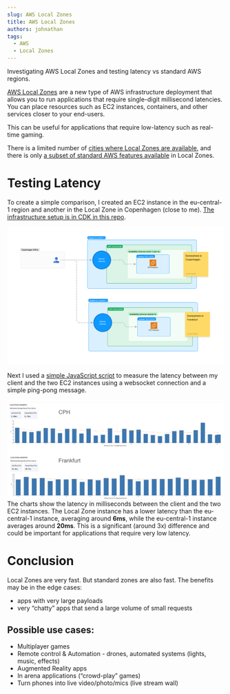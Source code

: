 ```yaml
---
slug: AWS Local Zones
title: AWS Local Zones
authors: johnathan
tags:
  - AWS
  - Local Zones
---
```


Investigating AWS Local Zones and testing latency vs standard AWS regions.

<!-- truncate -->

[AWS Local Zones](https://aws.amazon.com/about-aws/global-infrastructure/localzones/) are a new type of AWS infrastructure deployment that allows you to run applications that require single-digit millisecond latencies. You can place resources such as EC2 instances, containers, and other services closer to your end-users.

This can be useful for applications that require low-latency such as real-time gaming.

There is a limited number of [cities where Local Zones are available](https://aws.amazon.com/about-aws/global-infrastructure/localzones/locations/), and there is only [a subset of standard AWS features available](https://aws.amazon.com/about-aws/global-infrastructure/localzones/features/) in Local Zones.

# Testing Latency

To create a simple comparison, I created an EC2 instance in the eu-central-1 region and another in the Local Zone in Copenhagen (close to me). [The infrastructure setup is in CDK in this repo](https://github.com/johnathan-sewell/hackathon-local-zones/blob/main/stack/ServiceStackCph.ts).

![EC2 setup](ec2.png)

Next I used a [simple JavaScript script](https://github.com/johnathan-sewell/hackathon-local-zones/blob/main/client/index.html) to measure the latency between my client and the two EC2 instances using a websocket connection and a simple ping-pong message.

![Charts](charts.png)
The charts show the latency in milliseconds between the client and the two EC2 instances. The Local Zone instance has a lower latency than the eu-central-1 instance, averaging around **6ms**, while the eu-central-1 instance averages around **20ms**. This is a significant (around 3x) difference and could be important for applications that require very low latency.

# Conclusion

Local Zones are very fast. But standard zones are also fast. The benefits may be in the edge cases:

- apps with very large payloads
- very “chatty” apps that send a large volume of small requests

## Possible use cases:

- Multiplayer games
- Remote control & Automation - drones, automated systems (lights, music, effects)
- Augmented Reality apps
- In arena applications (“crowd-play” games)
- Turn phones into live video/photo/mics (live stream wall)
